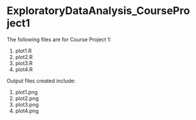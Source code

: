 ExploratoryDataAnalysis_CourseProject1
======================================

The following files are for Course Project 1:

1. plot1.R
2. plot2.R
3. plot3.R
4. plot4.R

Output files created include:

1. plot1.png
2. plot2.png
3. plot3.png
4. plot4.png
